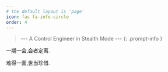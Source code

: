```yaml
---
# the default layout is 'page'
icon: fas fa-info-circle
order: 4
---
```


> --- A Control Engineer in Stealth Mode ---
{: .prompt-info }

一期一会,会者定离.

难得一面,世当珍惜.
